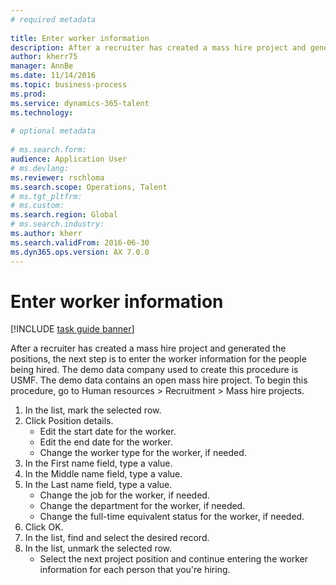 ```yaml
--- 
# required metadata 
 
title: Enter worker information
description: After a recruiter has created a mass hire project and generated the positions, the next step is to enter the worker information for the people being hired. 
author: kherr75
manager: AnnBe 
ms.date: 11/14/2016
ms.topic: business-process 
ms.prod:  
ms.service: dynamics-365-talent 
ms.technology:  
 
# optional metadata 
 
# ms.search.form:   
audience: Application User 
# ms.devlang:  
ms.reviewer: rschloma
ms.search.scope: Operations, Talent 
# ms.tgt_pltfrm:  
# ms.custom:  
ms.search.region: Global
# ms.search.industry: 
ms.author: kherr
ms.search.validFrom: 2016-06-30 
ms.dyn365.ops.version: AX 7.0.0 
---
```

# Enter worker information

[!INCLUDE [task guide banner](../../includes/task-guide-banner.md)]

After a recruiter has created a mass hire project and generated the positions, the next step is to enter the worker information for the people being hired. The demo data company used to create this procedure is USMF. The demo data contains an open mass hire project. To begin this procedure, go to Human resources > Recruitment > Mass hire projects.

1. In the list, mark the selected row.
2. Click Position details.
    * Edit the start date for the worker.  
    * Edit the end date for the worker.  
    * Change the worker type for the worker, if needed.  
3. In the First name field, type a value.
4. In the Middle name field, type a value.
5. In the Last name field, type a value.
    * Change the job for the worker, if needed.  
    * Change the department for the worker, if needed.  
    * Change the full-time equivalent status for the worker, if needed.  
6. Click OK.
7. In the list, find and select the desired record.
8. In the list, unmark the selected row.
    * Select the next project position and continue entering the worker information for each person that you're hiring.  


